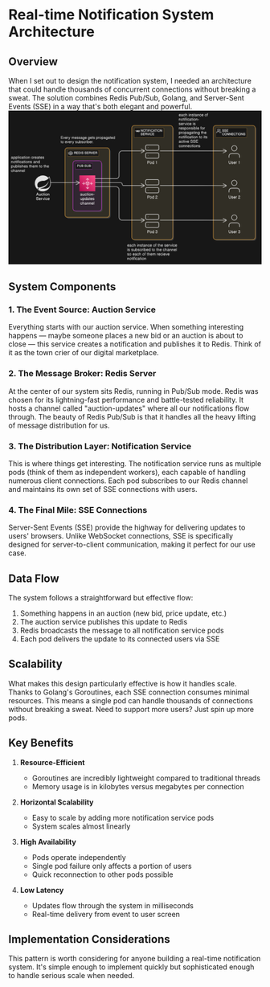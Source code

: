 # Real-time Notification System Architecture

## Overview
When I set out to design the notification system, I needed an architecture that could handle thousands of concurrent connections without breaking a sweat. The solution combines Redis Pub/Sub, Golang, and Server-Sent Events (SSE) in a way that's both elegant and powerful.
![System Architecture](./diagram-SSE-golang.png)

## System Components

### 1. The Event Source: Auction Service 
Everything starts with our auction service. When something interesting happens — maybe someone places a new bid or an auction is about to close — this service creates a notification and publishes it to Redis. Think of it as the town crier of our digital marketplace.

### 2. The Message Broker: Redis Server
At the center of our system sits Redis, running in Pub/Sub mode. Redis was chosen for its lightning-fast performance and battle-tested reliability. It hosts a channel called "auction-updates" where all our notifications flow through. The beauty of Redis Pub/Sub is that it handles all the heavy lifting of message distribution for us.

### 3. The Distribution Layer: Notification Service
This is where things get interesting. The notification service runs as multiple pods (think of them as independent workers), each capable of handling numerous client connections. Each pod subscribes to our Redis channel and maintains its own set of SSE connections with users.

### 4. The Final Mile: SSE Connections
Server-Sent Events (SSE) provide the highway for delivering updates to users' browsers. Unlike WebSocket connections, SSE is specifically designed for server-to-client communication, making it perfect for our use case.

## Data Flow
The system follows a straightforward but effective flow:

1. Something happens in an auction (new bid, price update, etc.)
2. The auction service publishes this update to Redis
3. Redis broadcasts the message to all notification service pods
4. Each pod delivers the update to its connected users via SSE

## Scalability
What makes this design particularly effective is how it handles scale. Thanks to Golang's Goroutines, each SSE connection consumes minimal resources. This means a single pod can handle thousands of connections without breaking a sweat. Need to support more users? Just spin up more pods.

## Key Benefits

1. **Resource-Efficient**
   - Goroutines are incredibly lightweight compared to traditional threads
   - Memory usage is in kilobytes versus megabytes per connection

2. **Horizontal Scalability**
   - Easy to scale by adding more notification service pods
   - System scales almost linearly

3. **High Availability**
   - Pods operate independently
   - Single pod failure only affects a portion of users
   - Quick reconnection to other pods possible

4. **Low Latency**
   - Updates flow through the system in milliseconds
   - Real-time delivery from event to user screen

## Implementation Considerations
This pattern is worth considering for anyone building a real-time notification system. It's simple enough to implement quickly but sophisticated enough to handle serious scale when needed.
